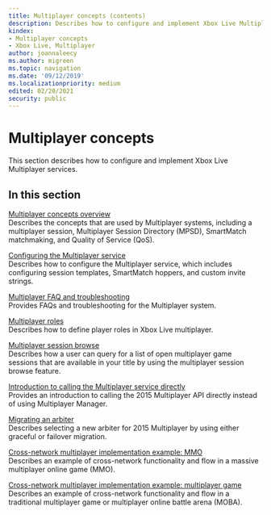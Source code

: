 ```yaml
---
title: Multiplayer concepts (contents)
description: Describes how to configure and implement Xbox Live Multiplayer services.
kindex:
- Multiplayer concepts
- Xbox Live, Multiplayer
author: joannaleecy
ms.author: migreen
ms.topic: navigation
ms.date: '09/12/2019'
ms.localizationpriority: medium
edited: 02/20/2021
security: public
---
```


# Multiplayer concepts

This section describes how to configure and implement Xbox Live Multiplayer services.

## In this section  
  
[Multiplayer concepts overview](live-multiplayer-concepts.md)  
Describes the concepts that are used by Multiplayer systems, including a multiplayer session, Multiplayer Session Directory (MPSD), SmartMatch matchmaking, and Quality of Service (QoS).  
  
[Configuring the Multiplayer service](live-configure-the-multiplayer-service.md)  
Describes how to configure the Multiplayer service, which includes configuring session templates, SmartMatch hoppers, and custom invite strings.  
  
[Multiplayer FAQ and troubleshooting](live-multiplayer-2015-faq.md)  
Provides FAQs and troubleshooting for the Multiplayer system.  
  
[Multiplayer roles](live-multiplayer-roles.md)  
Describes how to define player roles in Xbox Live multiplayer.  
  
[Multiplayer session browse](live-session-browse.md)  
Describes how a user can query for a list of open multiplayer game sessions that are available in your title by using the multiplayer session browse feature.  
  
[Introduction to calling the Multiplayer service directly](live-intro-calling-mp-directly.md)  
Provides an introduction to calling the 2015 Multiplayer API directly instead of using Multiplayer Manager.  
  
[Migrating an arbiter](live-migrating-an-arbiter.md)  
Describes selecting a new arbiter for 2015 Multiplayer by using either graceful or failover migration.  
  
[Cross-network multiplayer implementation example: MMO](live-console-xr007-mmo-example.md)  
Describes an example of cross-network functionality and flow in a massive multiplayer online game (MMO).  
  
[Cross-network multiplayer implementation example: multiplayer game](live-console-xr007-multiplayer-example.md)  
Describes an example of cross-network functionality and flow in a traditional multiplayer game or multiplayer online battle arena (MOBA).  
  
